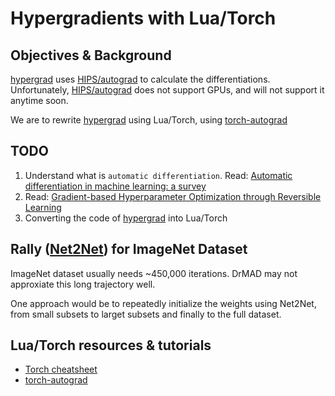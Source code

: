 # Hypergradients with Lua/Torch

## Objectives & Background

[hypergrad](https://github.com/HIPS/hypergrad) uses [HIPS/autograd](https://github.com/HIPS/autograd) to calculate the differentiations. Unfortunately, [HIPS/autograd](https://github.com/HIPS/autograd) does not support GPUs, and will not support it anytime soon. 

We are to rewrite [hypergrad](https://github.com/HIPS/hypergrad) using Lua/Torch, using [torch-autograd](https://github.com/twitter/torch-autograd)

## TODO
1. Understand what is `automatic differentiation`. Read: [Automatic differentiation in machine learning: a survey](http://arxiv.org/abs/1502.05767)
2. Read: [Gradient-based Hyperparameter Optimization through Reversible Learning](http://arxiv.org/abs/1502.03492)
3. Converting the code of [hypergrad](https://github.com/HIPS/hypergrad) into Lua/Torch

## Rally ([Net2Net](https://github.com/soumith/net2net.torch)) for ImageNet Dataset
ImageNet dataset usually needs ~450,000 iterations. DrMAD may not approxiate this long trajectory well. 

One approach would be to repeatedly initialize the weights using Net2Net, from small subsets to larget subsets and finally to the full dataset. 

## Lua/Torch resources & tutorials
* [Torch cheatsheet](https://github.com/torch/torch7/wiki/Cheatsheet)
* [torch-autograd](https://github.com/twitter/torch-autograd)